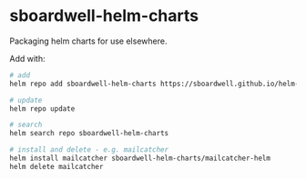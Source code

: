 # sboardwell-helm-charts

Packaging helm charts for use elsewhere.

Add with:

```sh
# add
helm repo add sboardwell-helm-charts https://sboardwell.github.io/helm-charts

# update
helm repo update

# search
helm search repo sboardwell-helm-charts

# install and delete - e.g. mailcatcher
helm install mailcatcher sboardwell-helm-charts/mailcatcher-helm
helm delete mailcatcher

```
